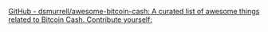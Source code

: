 
[GitHub - dsmurrell/awesome-bitcoin-cash: A curated list of awesome things related to Bitcoin Cash. Contribute yourself:](https://github.com/dsmurrell/awesome-bitcoin-cash)
